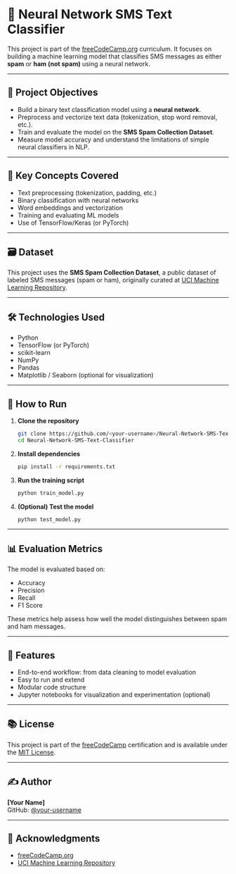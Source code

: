 # 📱 Neural Network SMS Text Classifier

This project is part of the [freeCodeCamp.org](https://www.freecodecamp.org) curriculum. It focuses on building a machine learning model that classifies SMS messages as either **spam** or **ham (not spam)** using a neural network.

---

## 🚀 Project Objectives

- Build a binary text classification model using a **neural network**.
- Preprocess and vectorize text data (tokenization, stop word removal, etc.).
- Train and evaluate the model on the **SMS Spam Collection Dataset**.
- Measure model accuracy and understand the limitations of simple neural classifiers in NLP.

---

## 🧠 Key Concepts Covered

- Text preprocessing (tokenization, padding, etc.)
- Binary classification with neural networks
- Word embeddings and vectorization
- Training and evaluating ML models
- Use of TensorFlow/Keras (or PyTorch)

---

## 🗃 Dataset

This project uses the **SMS Spam Collection Dataset**, a public dataset of labeled SMS messages (spam or ham), originally curated at [UCI Machine Learning Repository](https://archive.ics.uci.edu/ml/datasets/SMS+Spam+Collection).

---

## 🛠️ Technologies Used

- Python
- TensorFlow (or PyTorch)
- scikit-learn
- NumPy
- Pandas
- Matplotlib / Seaborn (optional for visualization)

---

## 🧪 How to Run

1. **Clone the repository**
   ```bash
   git clone https://github.com/<your-username>/Neural-Network-SMS-Text-Classifier.git
   cd Neural-Network-SMS-Text-Classifier
   ```

2. **Install dependencies**
   ```bash
   pip install -r requirements.txt
   ```

3. **Run the training script**
   ```bash
   python train_model.py
   ```

4. **(Optional) Test the model**
   ```bash
   python test_model.py
   ```

---

## 📊 Evaluation Metrics

The model is evaluated based on:

- Accuracy
- Precision
- Recall
- F1 Score

These metrics help assess how well the model distinguishes between spam and ham messages.

---

## 📌 Features

- End-to-end workflow: from data cleaning to model evaluation
- Easy to run and extend
- Modular code structure
- Jupyter notebooks for visualization and experimentation (optional)

---

## 📚 License

This project is part of the [freeCodeCamp](https://www.freecodecamp.org) certification and is available under the [MIT License](LICENSE).

---

## ✍️ Author

**[Your Name]**  
GitHub: [@your-username](https://github.com/your-username)

---

## 🙌 Acknowledgments

- [freeCodeCamp.org](https://www.freecodecamp.org)
- [UCI Machine Learning Repository](https://archive.ics.uci.edu/ml/datasets/SMS+Spam+Collection)
